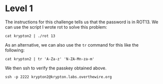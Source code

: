 # Level 1

The instructions for this challenge tells us that the password is in ROT13. We can use the script I wrote rot to solve this problem:

```cat krypton2 | ./rot 13```


As an alternative, we can also use the ```tr``` command for this like the following:

```cat krypton2 | tr 'A-Za-z' 'N-ZA-Mn-za-m'```


We then ssh to verify the passkey obtained above.

```ssh -p 2222 krypton2@krypton.labs.overthewire.org```


